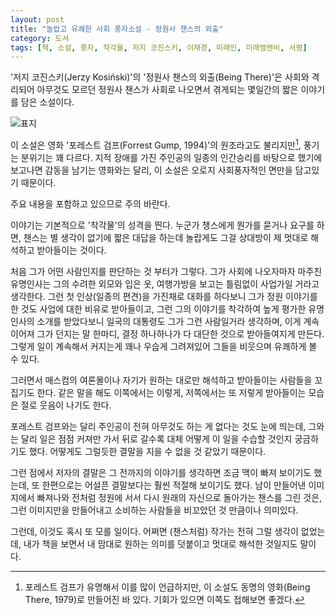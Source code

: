 ```yaml
---
layout: post
title: "놀랍고 유쾌한 사회 풍자소설 - 정원사 챈스의 외출"
category: 도서
tags: [책, 소설, 풍자, 착각물, 저지 코진스키, 이재경, 미래인, 미래엠엔비, 서평]
---
```


'저지 코진스키(Jerzy Kosiński)'의
'정원사 챈스의 외출(Being There)'은
사회와 격리되어 아무것도 모르던 정원사 챈스가 사회로 나오면서 겪게되는 몇일간의 짧은 이야기를 담은 소설이다.

![표지](https://lh3.googleusercontent.com/yQC4IvZFtun6SBH-cCEMO3HB8XtBSGd4MeX5SJfjMauQJRVosc3Yn_6z43ajvIIQJ07vwUDv915Q7A=s480)

이 소설은 영화 '포레스트 검프(Forrest Gump, 1994)'의 원조라고도 불리지만[^1], 풍기는 분위기는 꽤 다르다.
지적 장애를 가진 주인공의 일종의 인간승리를 바탕으로 했기에 보고나면 감동을 남기는 영화와는 달리,
이 소설은 오로지 사회풍자적인 면만을 담고있기 때문이다.

[^1]: 포레스트 검프가 유명해서 이를 많이 언급하지만, 이 소설도 동명의 영화(Being There, 1979)로 만들어진 바 있다. 기회가 있으면 이쪽도 접해보면 좋겠다.

<div class="im im-warning">
주요 내용을 포함하고 있으므로 주의 바란다.
</div>

이야기는 기본적으로 '착각물'의 성격을 띈다.
누군가 챙스에게 뭔가를 묻거나 요구를 하면,
챈스는 별 생각이 없기에 짧은 대답을 하는데
놀랍게도 그걸 상대방이 제 멋대로 해석하고 받아들이는 것이다.

처음 그가 어떤 사람인지를 판단하는 것 부터가 그렇다.
그가 사회에 나오자마자 마주친 유명인사는
그의 수려한 외모와 입은 옷, 여행가방을 보고는 틀림없이 사업가일 거라고 생각한다.
그런 첫 인상(일종의 편견)을 가진채로 대화를 하다보니
그가 정원 이야기를 한 것도 사업에 대한 비유로 받아들이고,
그런 그의 이야기를 착각하여 높게 평가한 유명인사의 소개를 받았다보니
일국의 대통령도 그가 그런 사람일거라 생각하며,
이게 계속 이어져 그가 던지는 말 한마디, 결정 하나하나가 다 대단한 것으로 받아들여지게 만든다.
그렇게 일이 계속해서 커지는게 꽤나 우습게 그려져있어
그들을 비웃으며 유쾌하게 볼 수 있다.

그러면서 매스컴의 여론몰이나
자기가 원하는 대로만 해석하고 받아들이는 사람들을 꼬집기도 한다.
같은 말을 해도 이쪽에서는 이렇게, 저쪽에서는 또 저렇게 받아들이는 모습은 절로 웃음이 나기도 한다.

포레스트 검프와는 달리 주인공이 전혀 아무것도 하는 게 없다는 것도 눈에 띄는데,
그와는 달리 일은 점점 커져만 가서 뒤로 갈수록 대체 어떻게 이 일을 수습할 것인지 궁금하기도 했다.
어떻게도 그럴듯한 결말을 지을 수 없을 것 같았기 때문이다.

그런 점에서 저자의 결말은 그 전까지의 이야기를 생각하면 조금 맥이 빠져 보이기도 했는데,
또 한편으로는 어설픈 결말보다는 훨씬 적절해 보이기도 했다.
남이 만들어낸 이미지에서 빠져나와
전처럼 정원에 서서 다시 원래의 자신으로 돌아가는 챈스를 그린 것은,
그런 이미지만을 만들어내고 소비하는 사람들을 비꼬았던 것 만큼이나 의미있다.

그런데, 이것도 혹시 또 모를 일이다.
어쩌면 (챈스처럼) 작가는 전혀 그럴 생각이 없었는데,
내가 책을 보면서 내 맘대로 원하는 의미를 덧붙이고 멋대로 해석한 것일지도 말이다.
